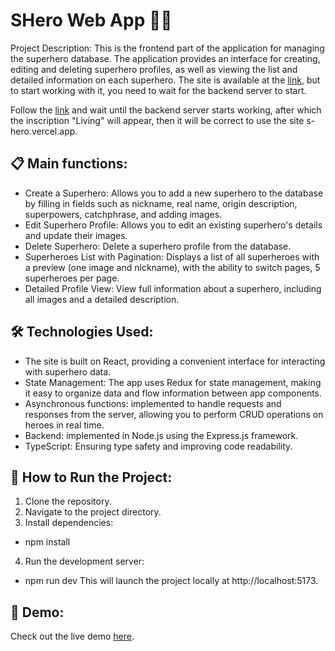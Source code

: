 # SHero Web App 🦸‍♂️
Project Description:
This is the frontend part of the application for managing the superhero database. The application provides an interface for creating, editing and deleting superhero profiles, as well as viewing the list and detailed information on each superhero. The site is available at the [link](https://s-hero.vercel.app/), but to start working with it, you need to wait for the backend server to start.

Follow the [link](https://superhero-backend-g2ow.onrender.com) and wait until the backend server starts working, after which the inscription "Living" will appear, then it will be correct to use the site s-hero.vercel.app.

## 📋 Main functions:
- Create a Superhero:
Allows you to add a new superhero to the database by filling in fields such as nickname, real name, origin description, superpowers, catchphrase, and adding images.
- Edit Superhero Profile:
Allows you to edit an existing superhero's details and update their images.
- Delete Superhero:
Delete a superhero profile from the database.
- Superheroes List with Pagination:
Displays a list of all superheroes with a preview (one image and nickname), with the ability to switch pages, 5 superheroes per page.
- Detailed Profile View:
View full information about a superhero, including all images and a detailed description.

## 🛠️ Technologies Used:
- The site is built on React, providing a convenient interface for interacting with superhero data.
- State Management: The app uses Redux for state management, making it easy to organize data and flow information between app components.
- Asynchronous functions: implemented to handle requests and responses from the server, allowing you to perform CRUD operations on heroes in real time.
- Backend: implemented in Node.js using the Express.js framework.
- TypeScript: Ensuring type safety and improving code readability.

## 🚀 How to Run the Project:
1. Clone the repository.
2. Navigate to the project directory.
3. Install dependencies:
 - npm install
4. Run the development server:
 - npm run dev
This will launch the project locally at http://localhost:5173.

## 👾 Demo:
Check out the live demo [here](s-hero.vercel.app).
